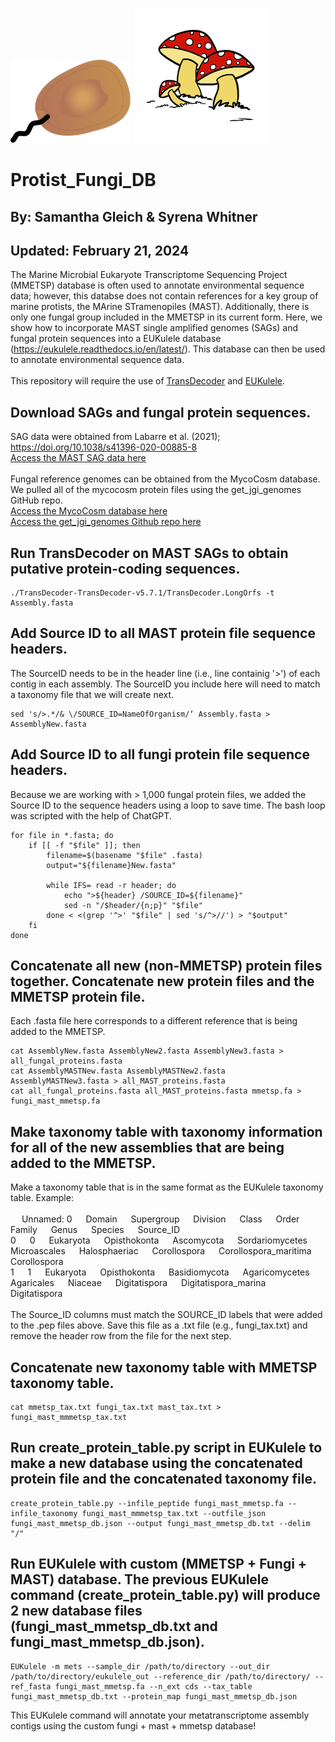 ![](static/protist.png)
![](static/fungi.tiff)
# Protist_Fungi_DB
## By: Samantha Gleich & Syrena Whitner
## Updated: February 21, 2024
The Marine Microbial Eukaryote Transcriptome Sequencing Project (MMETSP) database is often used to annotate environmental sequence data; however, this databse does not contain references for a key group of marine protists, the MArine STramenopiles (MAST). Additionally, there is only one fungal group included in the MMETSP in its current form. Here, we show how to incorporate MAST single amplified genomes (SAGs) and fungal protein sequences into a EUKulele database (https://eukulele.readthedocs.io/en/latest/). This database can then be used to annotate environmental sequence data. 
<br>
<br>
This repository will require the use of [TransDecoder](https://github.com/TransDecoder/TransDecoder) and [EUKulele](https://github.com/AlexanderLabWHOI/EUKulele).


## Download SAGs and fungal protein sequences.
SAG data were obtained from Labarre et al. (2021); https://doi.org/10.1038/s41396-020-00885-8
<br>
[Access the MAST SAG data here](https://figshare.com/articles/dataset/Co-assembly/12430790?backTo=/collections/Comparative_genomics_reveals_new_functional_insights_in_uncultured_MAST_species/5008046)
<br>
<br>
Fungal reference genomes can be obtained from the MycoCosm database. We pulled all of the mycocosm protein files using the get_jgi_genomes GitHub repo. 
<br>
[Access the MycoCosm database here](https://mycocosm.jgi.doe.gov/mycocosm/home)
<br>
[Access the get_jgi_genomes Github repo here](https://github.com/guyleonard/get_jgi_genomes)

## Run TransDecoder on MAST SAGs to obtain putative protein-coding sequences.
```
./TransDecoder-TransDecoder-v5.7.1/TransDecoder.LongOrfs -t Assembly.fasta
```
## Add Source ID to all MAST protein file sequence headers.
The SourceID needs to be in the header line (i.e., line containig '>') of each contig in each assembly. The SourceID you include here will need to match a taxonomy file that we will create next. 
```
sed 's/>.*/& \/SOURCE_ID=NameOfOrganism/‘ Assembly.fasta > AssemblyNew.fasta
```
## Add Source ID to all fungi protein file sequence headers.
Because we are working with > 1,000 fungal protein files, we added the Source ID to the sequence headers using a loop to save time. The bash loop was scripted with the help of ChatGPT.
```
for file in *.fasta; do
    if [[ -f "$file" ]]; then
        filename=$(basename "$file" .fasta)
        output="${filename}New.fasta"
        
        while IFS= read -r header; do
            echo ">${header} /SOURCE_ID=${filename}"
            sed -n "/$header/{n;p}" "$file"
        done < <(grep '^>' "$file" | sed 's/^>//') > "$output"
    fi
done
```

## Concatenate all new (non-MMETSP) protein files together. Concatenate new protein files and the MMETSP protein file. 
Each .fasta file here corresponds to a different reference that is being added to the MMETSP.
```
cat AssemblyNew.fasta AssemblyNew2.fasta AssemblyNew3.fasta > all_fungal_proteins.fasta
cat AssemblyMASTNew.fasta AssemblyMASTNew2.fasta AssemblyMASTNew3.fasta > all_MAST_proteins.fasta
cat all_fungal_proteins.fasta all_MAST_proteins.fasta mmetsp.fa > fungi_mast_mmetsp.fa
```
## Make taxonomy table with taxonomy information for all of the new assemblies that are being added to the MMETSP. 
Make a taxonomy table that is in the same format as the EUKulele taxonomy table. Example: 
<br>
<br>
&emsp; Unnamed: 0 &emsp; Domain &emsp; Supergroup &emsp; Division &emsp; Class &emsp; Order &emsp; Family &emsp; Genus &emsp; Species &emsp; Source_ID
<br>
0 &emsp; 0 &emsp; Eukaryota &emsp; Opisthokonta &emsp; Ascomycota &emsp; Sordariomycetes &emsp; Microascales &emsp; Halosphaeriac &emsp; Corollospora &emsp; Corollospora_maritima &emsp; Corollospora
<br>
1 &emsp; 1 &emsp; Eukaryota &emsp; Opisthokonta &emsp; Basidiomycota &emsp; Agaricomycetes &emsp; Agaricales &emsp; Niaceae &emsp; Digitatispora &emsp; Digitatispora_marina &emsp; Digitatispora
<br>
<br>
The Source_ID columns must match the SOURCE_ID labels that were added to the .pep files above. Save this file as a .txt file (e.g., fungi_tax.txt) and remove the header row from the file for the next step. 

## Concatenate new taxonomy table with MMETSP taxonomy table.
```
cat mmetsp_tax.txt fungi_tax.txt mast_tax.txt > fungi_mast_mmmetsp_tax.txt
```
## Run create_protein_table.py script in EUKulele to make a new database using the concatenated protein file and the concatenated taxonomy file.
```
create_protein_table.py --infile_peptide fungi_mast_mmetsp.fa --infile_taxonomy fungi_mast_mmmetsp_tax.txt --outfile_json fungi_mast_mmetsp_db.json --output fungi_mast_mmetsp_db.txt --delim "/"
```
## Run EUKulele with custom (MMETSP + Fungi + MAST) database. The previous EUKulele command (create_protein_table.py) will produce 2 new database files (fungi_mast_mmetsp_db.txt and fungi_mast_mmetsp_db.json).
```
EUKulele -m mets --sample_dir /path/to/directory --out_dir /path/to/directory/eukulele_out --reference_dir /path/to/directory/ --ref_fasta fungi_mast_mmetsp.fa --n_ext cds --tax_table fungi_mast_mmetsp_db.txt --protein_map fungi_mast_mmetsp_db.json
```
This EUKulele command will annotate your metatranscriptome assembly contigs using the custom fungi + mast + mmetsp database!
